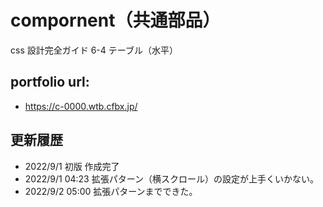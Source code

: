 # compornent（共通部品）

css 設計完全ガイド 6-4 テーブル（水平）

## portfolio url:

- https://c-0000.wtb.cfbx.jp/

## 更新履歴

- 2022/9/1 初版 作成完了
- 2022/9/1 04:23 拡張パターン（横スクロール）の設定が上手くいかない。
- 2022/9/2 05:00 拡張パターンまでできた。
